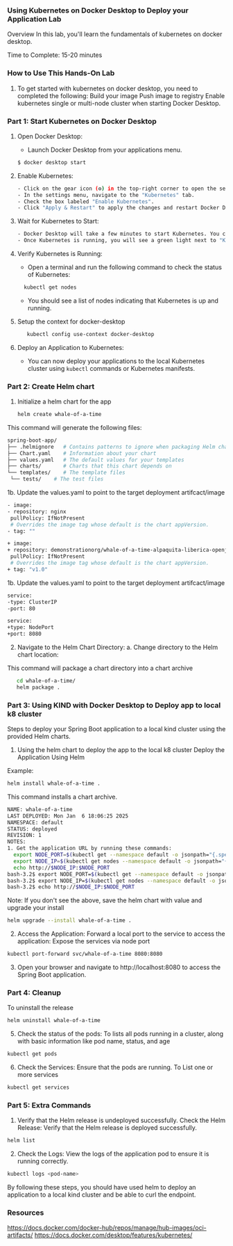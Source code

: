 ### Using Kubernetes on Docker Desktop to Deploy your Application Lab

Overview
In this lab, you'll learn the fundamentals of kubernetes on docker desktop.

Time to Complete: 15-20 minutes

### How to Use This Hands-On Lab
1. To get started with kubernetes on docker desktop, you need to completed the following:
Build your image
Push image to registry
Enable kubernetes single or multi-node cluster when starting Docker Desktop.

### Part 1: Start Kubernetes on Docker Desktop

1. Open Docker Desktop:
   - Launch Docker Desktop from your applications menu.
   ```sh
   $ docker desktop start
   ```

2. Enable Kubernetes:
   ```sh
   - Click on the gear icon (⚙️) in the top-right corner to open the settings.
   - In the settings menu, navigate to the "Kubernetes" tab.
   - Check the box labeled "Enable Kubernetes".
   - Click "Apply & Restart" to apply the changes and restart Docker Desktop.
   ```

3. Wait for Kubernetes to Start:
   ```sh
   - Docker Desktop will take a few minutes to start Kubernetes. You can monitor the progress in the Docker Desktop status bar.
   - Once Kubernetes is running, you will see a green light next to "Kubernetes" in the Docker Desktop settings.
   ```
4. Verify Kubernetes is Running:
   - Open a terminal and run the following command to check the status of Kubernetes:
   ```sh
     kubectl get nodes
   ```
   - You should see a list of nodes indicating that Kubernetes is up and running.

5. Setup the context for docker-desktop
   ```sh
      kubectl config use-context docker-desktop
   ```

6. Deploy an Application to Kubernetes:
   - You can now deploy your applications to the local Kubernetes cluster using `kubectl` commands or Kubernetes manifests.

### Part 2: Create Helm chart
1. Initialize a helm chart for the app

   ```sh
   helm create whale-of-a-time
   ```

This command will generate the following files:
   ```sh
   spring-boot-app/
├── .helmignore   # Contains patterns to ignore when packaging Helm charts.
├── Chart.yaml    # Information about your chart
├── values.yaml   # The default values for your templates
├── charts/       # Charts that this chart depends on
└── templates/    # The template files
    └── tests/    # The test files
   ```

1b. Update the values.yaml to point to the target deployment artifcact/image 
   ```sh
- image:
  - repository: nginx
    pullPolicy: IfNotPresent
    # Overrides the image tag whose default is the chart appVersion.
  - tag: ""

+ image:
  + repository: demonstrationorg/whale-of-a-time-alpaquita-liberica-openjdk-alpine
    pullPolicy: IfNotPresent
    # Overrides the image tag whose default is the chart appVersion.
  + tag: "v1.0"
   ```

1b. Update the values.yaml to point to the target deployment artifcact/image 
   ```sh
service:
  -type: ClusterIP
  -port: 80

service:
  +type: NodePort
  +port: 8080


   ```

2. Navigate to the Helm Chart Directory:
a. Change directory to the Helm chart location:

This command will package a chart directory into a chart archive

   ```sh
      cd whale-of-a-time/
      helm package .
   ```

### Part 3: Using KIND with Docker Desktop to Deploy app to local k8 cluster 
Steps to deploy your Spring Boot application to a local kind cluster using the provided Helm charts.

1. Using the helm chart to deploy the app to the local k8 cluster
Deploy the Application Using Helm

Example:
```sh
helm install whale-of-a-time .
```
This command installs a chart archive.

```sh 
NAME: whale-of-a-time
LAST DEPLOYED: Mon Jan  6 18:06:25 2025
NAMESPACE: default
STATUS: deployed
REVISION: 1
NOTES:
1. Get the application URL by running these commands:
  export NODE_PORT=$(kubectl get --namespace default -o jsonpath="{.spec.ports[0].nodePort}" services whale-of-a-time)
  export NODE_IP=$(kubectl get nodes --namespace default -o jsonpath="{.items[0].status.addresses[0].address}")
  echo http://$NODE_IP:$NODE_PORT
bash-3.2$ export NODE_PORT=$(kubectl get --namespace default -o jsonpath="{.spec.ports[0].nodePort}" services whale-of-a-time)
bash-3.2$ export NODE_IP=$(kubectl get nodes --namespace default -o jsonpath="{.items[0].status.addresses[0].address}")
bash-3.2$ echo http://$NODE_IP:$NODE_PORT

```

Note: If you don't see the above, save the helm chart with value and upgrade your install
```sh
helm upgrade --install whale-of-a-time .
```
2. Access the Application:
Forward a local port to the service to access the application:
Expose the services via node port
```sh
kubectl port-forward svc/whale-of-a-time 8080:8080
```

3. Open your browser and navigate to http://localhost:8080 to access the Spring Boot application.


### Part 4: Cleanup
To uninstall the release

```sh
helm uninstall whale-of-a-time
```

5. Check the status of the pods:
To lists all pods running in a cluster, along with basic information like pod name, status, and age

```sh
kubectl get pods
```

6. Check the Services: Ensure that the pods are running.
To  List one or more services
```sh
kubectl get services
```

### Part 5: Extra Commands

1. Verify that the Helm release is undeployed successfully.
Check the Helm Release: Verify that the Helm release is deployed successfully.
```sh
helm list
```

2. Check the Logs: View the logs of the application pod to ensure it is running correctly.

```sh
kubectl logs <pod-name>
```


By following these steps, you should have used helm to deploy an application to a local kind cluster and be able to curl the endpoint.

### Resources
https://docs.docker.com/docker-hub/repos/manage/hub-images/oci-artifacts/
https://docs.docker.com/desktop/features/kubernetes/